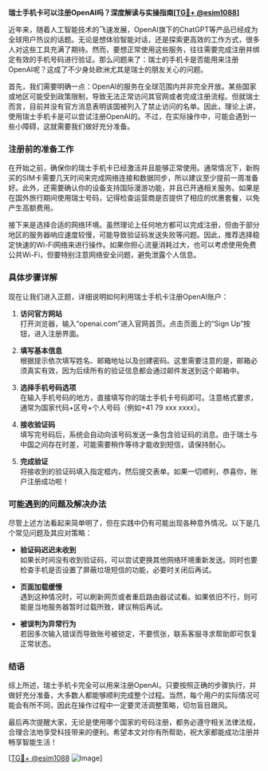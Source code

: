 **瑞士手机卡可以注册OpenAI吗？深度解读与实操指南[[TG💪+ @esim1088](https://t.me/s/esim1088)]**

近年来，随着人工智能技术的飞速发展，OpenAI旗下的ChatGPT等产品已经成为全球用户热议的话题。无论是想体验智能对话，还是探索更高效的工作方式，很多人对这些工具充满了期待。然而，要想正常使用这些服务，往往需要完成注册并绑定有效的手机号码进行验证。那么问题来了：瑞士的手机卡是否能用来注册OpenAI呢？这成了不少身处欧洲尤其是瑞士的朋友关心的问题。

首先，我们需要明确一点：OpenAI的服务在全球范围内并非完全开放。某些国家或地区可能受到政策限制，导致无法正常访问其官网或者完成注册流程。但就瑞士而言，目前并没有官方消息表明该国被列入了禁止访问的名单。因此，理论上讲，使用瑞士手机卡是可以尝试注册OpenAI的。不过，在实际操作中，可能会遇到一些小障碍，这就需要我们做好充分准备。

### 注册前的准备工作

在开始之前，确保你的瑞士手机卡已经激活并且能够正常使用。通常情况下，新购买的SIM卡需要几天时间来完成网络连接和数据同步，所以建议至少提前一周准备好。此外，还需要确认你的设备支持国际漫游功能，并且已开通相关服务。如果是在国外旅行期间使用瑞士号码，记得检查运营商是否提供了相应的优惠套餐，以免产生高额费用。

接下来是选择合适的网络环境。虽然理论上任何地方都可以完成注册，但由于部分地区的服务器响应速度较慢，可能导致验证码发送失败等问题。因此，推荐选择稳定快速的Wi-Fi网络来进行操作。如果你担心流量消耗过大，也可以考虑使用免费公共Wi-Fi，但要特别注意网络安全问题，避免泄露个人信息。

### 具体步骤详解

现在让我们进入正题，详细说明如何利用瑞士手机卡注册OpenAI账户：

1. **访问官方网站**  
   打开浏览器，输入“openai.com”进入官网首页。点击页面上的“Sign Up”按钮，进入注册界面。

2. **填写基本信息**  
   根据提示依次填写姓名、邮箱地址以及创建密码。这里需要注意的是，邮箱必须真实有效，因为后续所有的验证信息都会通过邮件发送到这个邮箱中。

3. **选择手机号码选项**  
   在输入手机号码的地方，直接填写你的瑞士手机卡号码即可。注意格式要求，通常为国家代码+区号+个人号码（例如+41 79 xxx xxxx）。

4. **接收验证码**  
   填写完号码后，系统会自动向该号码发送一条包含验证码的消息。由于瑞士与中国之间存在时差，可能需要稍作等待才能收到短信，请保持耐心。

5. **完成验证**  
   将接收到的验证码填入指定框内，然后提交表单。如果一切顺利，恭喜你，账户注册成功啦！

### 可能遇到的问题及解决办法

尽管上述方法看起来简单明了，但在实践中仍有可能出现各种意外情况。以下是几个常见问题及其应对策略：

- **验证码迟迟未收到**  
  如果长时间没有收到验证码，可以尝试更换其他网络环境重新发送。同时也要检查手机是否设置了屏蔽垃圾短信的功能，必要时关闭后再试。

- **页面加载缓慢**  
  遇到这种情况时，可以刷新网页或者重启路由器试试看。如果依旧不行，则可能是当地服务器暂时过载所致，建议稍后再试。

- **被误判为异常行为**  
  若因多次输入错误而导致账号被锁定，不要慌张，联系客服寻求帮助即可恢复正常状态。

### 结语

综上所述，瑞士手机卡完全可以用来注册OpenAI。只要按照正确的步骤执行，并做好充分准备，大多数人都能够顺利完成整个过程。当然，每个用户的实际情况可能会有所不同，因此在操作过程中一定要灵活调整策略，切勿盲目跟风。

最后再次提醒大家，无论是使用哪个国家的号码注册，都务必遵守相关法律法规，合理合法地享受科技带来的便利。希望本文对你有所帮助，祝大家都能成功注册并畅享智能生活！

[[TG💪+ @esim1088](https://t.me/s/esim1088) ![Image](https://i.postimg.cc/4NQfJmqS/Snipaste-2025-05-13-00-14-12.png)]